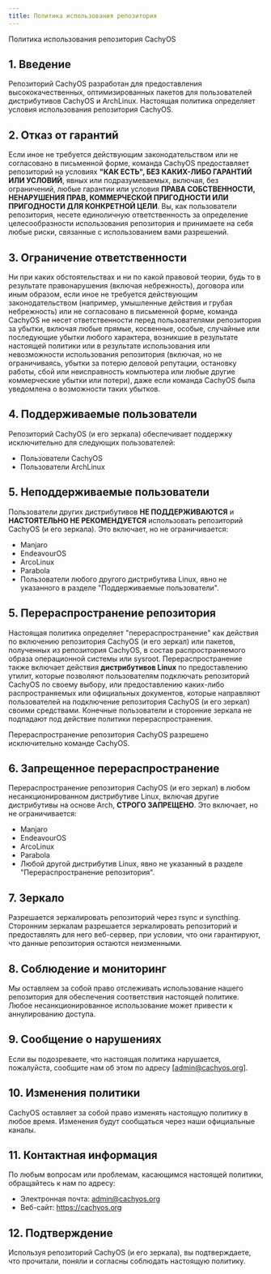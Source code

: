 ```yaml
---
title: Политика использования репозитория
---
```


Политика использования репозитория CachyOS

## 1. Введение

Репозиторий CachyOS разработан для предоставления высококачественных, оптимизированных пакетов для пользователей дистрибутивов CachyOS и ArchLinux. Настоящая политика определяет условия использования репозитория CachyOS.

## 2. Отказ от гарантий

Если иное не требуется действующим законодательством или не согласовано в письменной форме, команда CachyOS предоставляет репозиторий на условиях **"КАК ЕСТЬ", БЕЗ КАКИХ-ЛИБО ГАРАНТИЙ ИЛИ УСЛОВИЙ**, явных или подразумеваемых, включая, без ограничений, любые гарантии или условия **ПРАВА СОБСТВЕННОСТИ, НЕНАРУШЕНИЯ ПРАВ, КОММЕРЧЕСКОЙ ПРИГОДНОСТИ ИЛИ ПРИГОДНОСТИ ДЛЯ КОНКРЕТНОЙ ЦЕЛИ**. Вы, как пользователи репозитория, несете единоличную ответственность за определение целесообразности использования репозитория и принимаете на себя любые риски, связанные с использованием вами разрешений.

## 3. Ограничение ответственности

Ни при каких обстоятельствах и ни по какой правовой теории, будь то в результате правонарушения (включая небрежность), договора или иным образом, если иное не требуется действующим законодательством (например, умышленные действия и грубая небрежность) или не согласовано в письменной форме, команда CachyOS не несет ответственности перед пользователями репозитория за убытки, включая любые прямые, косвенные, особые, случайные или последующие убытки любого характера, возникшие в результате настоящей политики или в результате использования или невозможности использования репозитория (включая, но не ограничиваясь, убытки за потерю деловой репутации, остановку работы, сбой или неисправность компьютера или любые другие коммерческие убытки или потери), даже если команда CachyOS была уведомлена о возможности таких убытков.

## 4. Поддерживаемые пользователи

Репозиторий CachyOS (и его зеркала) обеспечивает поддержку исключительно для следующих пользователей:

- Пользователи CachyOS
- Пользователи ArchLinux

## 5. Неподдерживаемые пользователи

Пользователи других дистрибутивов **НЕ ПОДДЕРЖИВАЮТСЯ** и **НАСТОЯТЕЛЬНО НЕ РЕКОМЕНДУЕТСЯ** использовать репозиторий CachyOS (и его зеркала). Это включает, но не ограничивается:

- Manjaro
- EndeavourOS
- ArcoLinux
- Parabola
- Пользователи любого другого дистрибутива Linux, явно не указанного в разделе "Поддерживаемые пользователи".

## 5. Перераспространение репозитория

Настоящая политика определяет "перераспространение" как действия по включению репозитория CachyOS (и его зеркал) или пакетов, полученных из репозитория CachyOS, в состав распространяемого образа операционной системы или sysroot. Перераспространение также включает действия **дистрибутивов Linux** по предоставлению утилит, которые позволяют пользователям подключать репозиторий CachyOS по своему выбору, или предоставлению каких-либо распространяемых или официальных документов, которые направляют пользователей на подключение репозитория CachyOS (и его зеркал) своими средствами. Конечные пользователи и сторонние зеркала не подпадают под действие политики перераспространения.

Перераспространение репозитория CachyOS разрешено исключительно команде CachyOS.

## 6. Запрещенное перераспространение

Перераспространение репозитория CachyOS (и его зеркал) в любом несанкционированном дистрибутиве Linux, включая другие дистрибутивы на основе Arch, **СТРОГО ЗАПРЕЩЕНО**. Это включает, но не ограничивается:

- Manjaro
- EndeavourOS
- ArcoLinux
- Parabola
- Любой другой дистрибутив Linux, явно не указанный в разделе "Перераспространение репозитория".

## 7. Зеркало

Разрешается зеркалировать репозиторий через rsync и syncthing. Сторонним зеркалам разрешается зеркалировать репозиторий и предоставлять для него веб-сервер, при условии, что они гарантируют, что данные репозитория остаются неизменными.

## 8. Соблюдение и мониторинг

Мы оставляем за собой право отслеживать использование нашего репозитория для обеспечения соответствия настоящей политике. Любое несанкционированное использование может привести к аннулированию доступа.

## 9. Сообщение о нарушениях

Если вы подозреваете, что настоящая политика нарушается, пожалуйста, сообщите нам об этом по адресу [admin@cachyos.org].

## 10. Изменения политики

CachyOS оставляет за собой право изменять настоящую политику в любое время. Изменения будут сообщаться через наши официальные каналы.

## 11. Контактная информация

По любым вопросам или проблемам, касающимся настоящей политики, обращайтесь к нам по адресу:

- Электронная почта: admin@cachyos.org
- Веб-сайт: https://cachyos.org

## 12. Подтверждение

Используя репозиторий CachyOS (и его зеркала), вы подтверждаете, что прочитали, поняли и согласны соблюдать настоящую политику.
